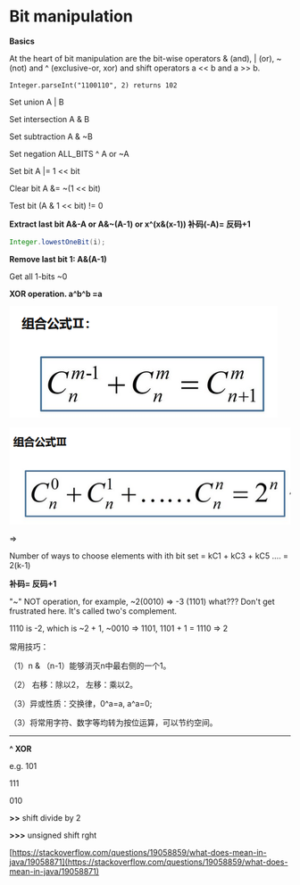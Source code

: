 # Bit manipulation

**Basics**

At the heart of bit manipulation are the bit-wise operators & (and), | (or), \~ (not) and ^ (exclusive-or, xor) and shift operators a << b and a >> b.



```
Integer.parseInt("1100110", 2) returns 102
```

Set union A | B

Set intersection A & B

Set subtraction A & \~B

Set negation ALL\_BITS ^ A or \~A

Set bit A |= 1 << bit

Clear bit A &= \~(1 << bit)

Test bit (A & 1 << bit) != 0

**Extract last bit A&-A or A&\~(A-1) or x^(x&(x-1))     补码(-A)= 反码+1**

```java
Integer.lowestOneBit(i);
```

**Remove last bit 1: A&(A-1)**

Get all 1-bits \~0

**XOR operation.  a^b^b =a**

![](<../.gitbook/assets/image (4).png>)

![](<../.gitbook/assets/image (3).png>)

\=>&#x20;

Number of ways to choose elements with ith bit set = kC1 + kC3 + kC5 …. = 2(k-1)



**补码= 反码+1**

"\~" NOT operation, for example, \~2(0010) => -3 (1101) what??? Don't get frustrated here. It's called two's complement.

1110 is -2, which is \~2 + 1, \~0010 => 1101, 1101 + 1 = 1110 => 2



常用技巧：

（1）n & （n-1）能够消灭n中最右侧的一个1。

（2） 右移：除以2， 左移：乘以2。

（3）异或性质：交换律，0^a=a, a^a=0;

（3）将常用字符、数字等均转为按位运算，可以节约空间。

****

**^  XOR**

e.g. 101

&#x20;       111

&#x20;       010



**>>** shift divide by 2

**>>>** unsigned shift rght

[https://stackoverflow.com/questions/19058859/what-does-mean-in-java/19058871](https://stackoverflow.com/questions/19058859/what-does-mean-in-java/19058871)
